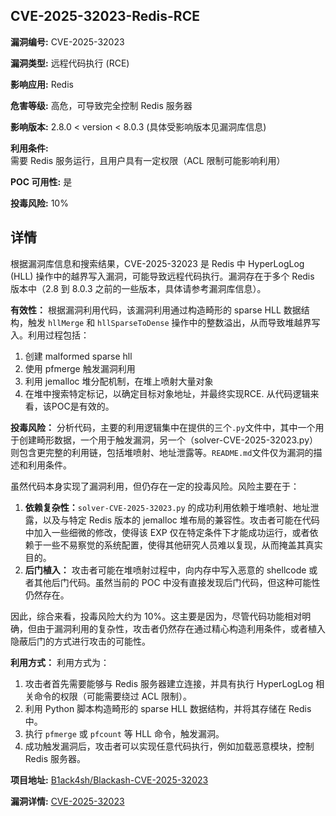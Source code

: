 ## CVE-2025-32023-Redis-RCE

**漏洞编号:** CVE-2025-32023

**漏洞类型:** 远程代码执行 (RCE)

**影响应用:** Redis

**危害等级:** 高危，可导致完全控制 Redis 服务器

**影响版本:** 2.8.0 < version < 8.0.3 (具体受影响版本见漏洞库信息)

**利用条件:** 需要 Redis 服务运行，且用户具有一定权限（ACL 限制可能影响利用）

**POC 可用性:** 是

**投毒风险:** 10%

## 详情

根据漏洞库信息和搜索结果，CVE-2025-32023 是 Redis 中 HyperLogLog (HLL) 操作中的越界写入漏洞，可能导致远程代码执行。漏洞存在于多个 Redis 版本中（2.8 到 8.0.3 之前的一些版本，具体请参考漏洞库信息）。

**有效性：**
根据漏洞利用代码，该漏洞利用通过构造畸形的 sparse HLL 数据结构，触发 `hllMerge` 和 `hllSparseToDense` 操作中的整数溢出，从而导致堆越界写入。利用过程包括：
1.  创建 malformed sparse hll
2.  使用 pfmerge 触发漏洞利用
3.  利用 jemalloc 堆分配机制，在堆上喷射大量对象
4.  在堆中搜索特定标记，以确定目标对象地址，并最终实现RCE. 
从代码逻辑来看，该POC是有效的。

**投毒风险：**
分析代码，主要的利用逻辑集中在提供的三个`.py`文件中，其中一个用于创建畸形数据，一个用于触发漏洞，另一个（solver-CVE-2025-32023.py）则包含更完整的利用链，包括堆喷射、地址泄露等。`README.md`文件仅为漏洞的描述和利用条件。

虽然代码本身实现了漏洞利用，但仍存在一定的投毒风险。风险主要在于：
1.  **依赖复杂性：**`solver-CVE-2025-32023.py` 的成功利用依赖于堆喷射、地址泄露，以及与特定 Redis 版本的 jemalloc 堆布局的兼容性。攻击者可能在代码中加入一些细微的修改，使得该 EXP 仅在特定条件下才能成功运行，或者依赖于一些不易察觉的系统配置，使得其他研究人员难以复现，从而掩盖其真实目的。
2.  **后门植入：** 攻击者可能在堆喷射过程中，向内存中写入恶意的 shellcode 或者其他后门代码。虽然当前的 POC 中没有直接发现后门代码，但这种可能性仍然存在。

因此，综合来看，投毒风险大约为 10%。这主要是因为，尽管代码功能相对明确，但由于漏洞利用的复杂性，攻击者仍然存在通过精心构造利用条件，或者植入隐蔽后门的方式进行攻击的可能性。

**利用方式：**
利用方式为：
1.  攻击者首先需要能够与 Redis 服务器建立连接，并具有执行 HyperLogLog 相关命令的权限（可能需要绕过 ACL 限制）。
2.  利用 Python 脚本构造畸形的 sparse HLL 数据结构，并将其存储在 Redis 中。
3.  执行 `pfmerge` 或 `pfcount` 等 HLL 命令，触发漏洞。
4.  成功触发漏洞后，攻击者可以实现任意代码执行，例如加载恶意模块，控制 Redis 服务器。


**项目地址:** [B1ack4sh/Blackash-CVE-2025-32023](https://github.com/B1ack4sh/Blackash-CVE-2025-32023)

**漏洞详情:** [CVE-2025-32023](https://nvd.nist.gov/vuln/detail/CVE-2025-32023)